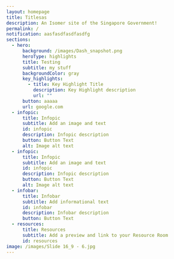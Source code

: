 ```yaml
---
layout: homepage
title: Titlesas
description: An Isomer site of the Singapore Government!
permalink: /
notification: aasfasdfasdfasdfg
sections:
  - hero:
      background: /images/Dash_snapshot.png
      heroType: highlights
      title: Testing
      subtitle: my stuff
      backgroundColor: gray
      key_highlights:
        - title: Key Highlight Title
          description: Key Highlight description
          url: ""
      button: aaaaa
      url: google.com
  - infopic:
      title: Infopic
      subtitle: Add an image and text
      id: infopic
      description: Infopic description
      button: Button Text
      alt: Image alt text
  - infopic:
      title: Infopic
      subtitle: Add an image and text
      id: infopic
      description: Infopic description
      button: Button Text
      alt: Image alt text
  - infobar:
      title: Infobar
      subtitle: Add informational text
      id: infobar
      description: Infobar description
      button: Button Text
  - resources:
      title: Resources
      subtitle: Add a preview and link to your Resource Room
      id: resources
image: /images/Slide 16_9 - 6.jpg
---
```

